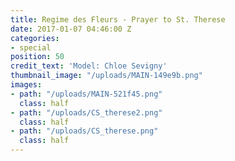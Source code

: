 ```yaml
---
title: Regime des Fleurs - Prayer to St. Therese
date: 2017-01-07 04:46:00 Z
categories:
- special
position: 50
credit_text: 'Model: Chloe Sevigny'
thumbnail_image: "/uploads/MAIN-149e9b.png"
images:
- path: "/uploads/MAIN-521f45.png"
  class: half
- path: "/uploads/CS_therese2.png"
  class: half
- path: "/uploads/CS_therese.png"
  class: half
---
```


